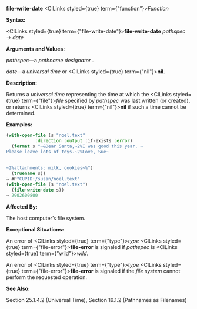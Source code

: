 **file-write-date** <ClLinks styled={true} term={"function"}><i>Function</i></ClLinks> 



**Syntax:** 



<ClLinks styled={true} term={"file-write-date"}><b>file-write-date</b></ClLinks> *pathspec → date* 



**Arguments and Values:** 



*pathspec*—a *pathname designator* . 



*date*—a *universal time* or <ClLinks styled={true} term={"nil"}><b>nil</b></ClLinks>. 



**Description:** 



Returns a *universal time* representing the time at which the <ClLinks styled={true} term={"file"}><i>file</i></ClLinks> specified by *pathspec* was last written (or created), or returns <ClLinks styled={true} term={"nil"}><b>nil</b></ClLinks> if such a time cannot be determined. 



**Examples:**
```lisp
(with-open-file (s "noel.text" 
		   :direction :output :if-exists :error) 
  (format s "~&Dear Santa,~2%I was good this year. ~ 
Please leave lots of toys.~2%Love, Sue~ 
 
 
~2%attachments: milk, cookies~%") 
  (truename s)) 
→ #P"CUPID:/susan/noel.text" 
(with-open-file (s "noel.text") 
  (file-write-date s)) 
→ 2902600800 
```
**Affected By:** 



The host computer’s file system. 



**Exceptional Situations:** 



An error of <ClLinks styled={true} term={"type"}><i>type</i></ClLinks> <ClLinks styled={true} term={"file-error"}><b>file-error</b></ClLinks> is signaled if *pathspec* is <ClLinks styled={true} term={"wild"}><i>wild</i></ClLinks>. 



An error of <ClLinks styled={true} term={"type"}><i>type</i></ClLinks> <ClLinks styled={true} term={"file-error"}><b>file-error</b></ClLinks> is signaled if the *file system* cannot perform the requested operation. 



**See Also:** 



Section 25.1.4.2 (Universal Time), Section 19.1.2 (Pathnames as Filenames) 



